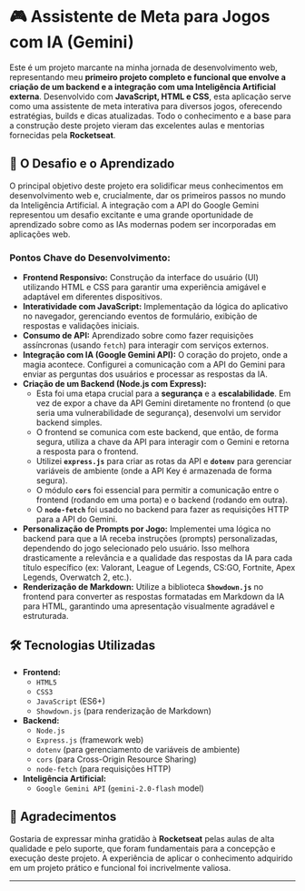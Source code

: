 
# 🎮 Assistente de Meta para Jogos com IA (Gemini)

Este é um projeto marcante na minha jornada de desenvolvimento web, representando meu **primeiro projeto completo e funcional que envolve a criação de um backend e a integração com uma Inteligência Artificial externa**. Desenvolvido com **JavaScript, HTML e CSS**, esta aplicação serve como uma assistente de meta interativa para diversos jogos, oferecendo estratégias, builds e dicas atualizadas. Todo o conhecimento e a base para a construção deste projeto vieram das excelentes aulas e mentorias fornecidas pela **Rocketseat**.

## 🚀 O Desafio e o Aprendizado

O principal objetivo deste projeto era solidificar meus conhecimentos em desenvolvimento web e, crucialmente, dar os primeiros passos no mundo da Inteligência Artificial. A integração com a API do Google Gemini representou um desafio excitante e uma grande oportunidade de aprendizado sobre como as IAs modernas podem ser incorporadas em aplicações web.

### Pontos Chave do Desenvolvimento:

-   **Frontend Responsivo:** Construção da interface do usuário (UI) utilizando HTML e CSS para garantir uma experiência amigável e adaptável em diferentes dispositivos.
-   **Interatividade com JavaScript:** Implementação da lógica do aplicativo no navegador, gerenciando eventos de formulário, exibição de respostas e validações iniciais.
-   **Consumo de API:** Aprendizado sobre como fazer requisições assíncronas (usando `fetch`) para interagir com serviços externos.
-   **Integração com IA (Google Gemini API):** O coração do projeto, onde a magia acontece. Configurei a comunicação com a API do Gemini para enviar as perguntas dos usuários e processar as respostas da IA.
-   **Criação de um Backend (Node.js com Express):**
    -   Esta foi uma etapa crucial para a **segurança** e a **escalabilidade**. Em vez de expor a chave da API Gemini diretamente no frontend (o que seria uma vulnerabilidade de segurança), desenvolvi um servidor backend simples.
    -   O frontend se comunica com este backend, que então, de forma segura, utiliza a chave da API para interagir com o Gemini e retorna a resposta para o frontend.
    -   Utilizei **`express.js`** para criar as rotas da API e **`dotenv`** para gerenciar variáveis de ambiente (onde a API Key é armazenada de forma segura).
    -   O módulo **`cors`** foi essencial para permitir a comunicação entre o frontend (rodando em uma porta) e o backend (rodando em outra).
    -   O **`node-fetch`** foi usado no backend para fazer as requisições HTTP para a API do Gemini.
-   **Personalização de Prompts por Jogo:** Implementei uma lógica no backend para que a IA receba instruções (prompts) personalizadas, dependendo do jogo selecionado pelo usuário. Isso melhora drasticamente a relevância e a qualidade das respostas da IA para cada título específico (ex: Valorant, League of Legends, CS:GO, Fortnite, Apex Legends, Overwatch 2, etc.).
-   **Renderização de Markdown:** Utilize a biblioteca **`Showdown.js`** no frontend para converter as respostas formatadas em Markdown da IA para HTML, garantindo uma apresentação visualmente agradável e estruturada.

## 🛠️ Tecnologias Utilizadas

-   **Frontend:**
    -   `HTML5`
    -   `CSS3`
    -   `JavaScript` (ES6+)
    -   `Showdown.js` (para renderização de Markdown)
-   **Backend:**
    -   `Node.js`
    -   `Express.js` (framework web)
    -   `dotenv` (para gerenciamento de variáveis de ambiente)
    -   `cors` (para Cross-Origin Resource Sharing)
    -   `node-fetch` (para requisições HTTP)
-   **Inteligência Artificial:**
    -   `Google Gemini API` (`gemini-2.0-flash` model)

## 🙏 Agradecimentos

Gostaria de expressar minha gratidão à **Rocketseat** pelas aulas de alta qualidade e pelo suporte, que foram fundamentais para a concepção e execução deste projeto. A experiência de aplicar o conhecimento adquirido em um projeto prático e funcional foi incrivelmente valiosa.

---
